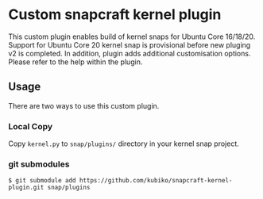 # Custom snapcraft kernel plugin
This custom plugin enables build of kernel snaps for Ubuntu Core 16/18/20.
Support for Ubuntu Core 20 kernel snap is provisional before new pluging v2 is completed.
In addition, plugin adds  additional customisation options. Please refer to the help within the plugin.

## Usage
There are two ways to use this custom plugin.
### Local Copy
Copy `kernel.py` to `snap/plugins/` directory in your kernel snap project.
### git submodules
`$ git submodule add https://github.com/kubiko/snapcraft-kernel-plugin.git snap/plugins`
